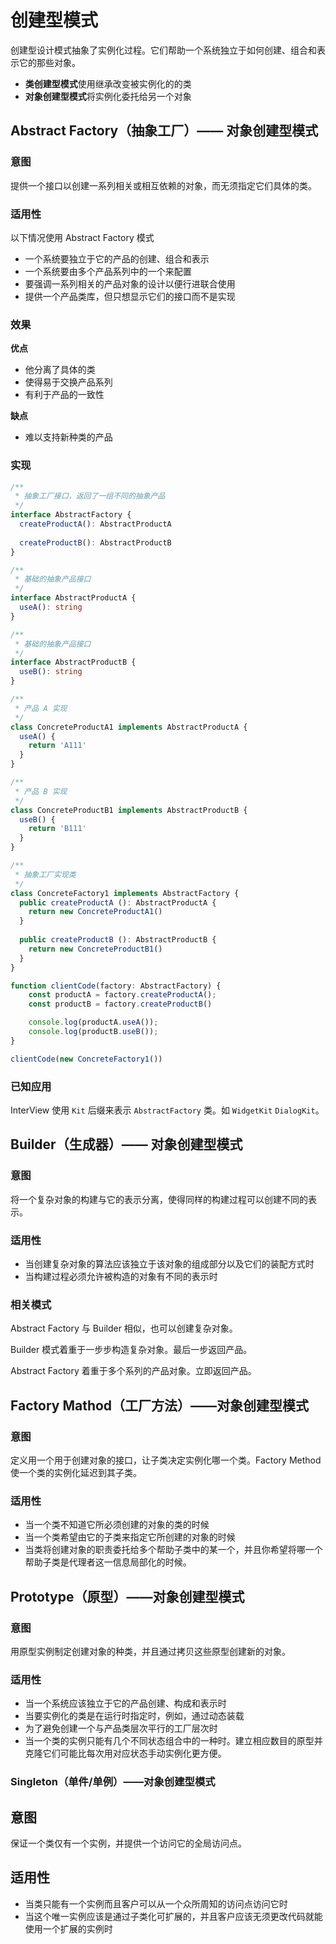 # 创建型模式

创建型设计模式抽象了实例化过程。它们帮助一个系统独立于如何创建、组合和表示它的那些对象。

- **类创建型模式**使用继承改变被实例化的的类
- **对象创建型模式**将实例化委托给另一个对象

## Abstract Factory（抽象工厂）—— 对象创建型模式

### 意图

提供一个接口以创建一系列相关或相互依赖的对象，而无须指定它们具体的类。



### 适用性

以下情况使用 Abstract Factory 模式

- 一个系统要独立于它的产品的创建、组合和表示
- 一个系统要由多个产品系列中的一个来配置
- 要强调一系列相关的产品对象的设计以便行进联合使用
- 提供一个产品类库，但只想显示它们的接口而不是实现



### 效果

**优点**

- 他分离了具体的类
- 使得易于交换产品系列
- 有利于产品的一致性

**缺点**

- 难以支持新种类的产品



### 实现

```ts
/**
 * 抽象工厂接口，返回了一组不同的抽象产品
 */
interface AbstractFactory {
  createProductA(): AbstractProductA
  
  createProductB(): AbstractProductB
}

/**
 * 基础的抽象产品接口
 */
interface AbstractProductA {
  useA(): string
}

/**
 * 基础的抽象产品接口
 */
interface AbstractProductB {
  useB(): string
}

/**
 * 产品 A 实现
 */
class ConcreteProductA1 implements AbstractProductA {
  useA() {
    return 'A111'
  }
}

/**
 * 产品 B 实现
 */
class ConcreteProductB1 implements AbstractProductB {
  useB() {
    return 'B111'
  }
}

/**
 * 抽象工厂实现类
 */
class ConcreteFactory1 implements AbstractFactory {
  public createProductA (): AbstractProductA {
    return new ConcreteProductA1()
  }
  
  public createProductB (): AbstractProductB {
    return new ConcreteProductB1()
  }
}

function clientCode(factory: AbstractFactory) {
    const productA = factory.createProductA();
    const productB = factory.createProductB()

    console.log(productA.useA());
    console.log(productB.useB());
}

clientCode(new ConcreteFactory1())
```

### 已知应用

InterView 使用 `Kit` 后缀来表示 `AbstractFactory` 类。如 `WidgetKit` `DialogKit`。





## Builder（生成器）—— 对象创建型模式

### 意图

将一个复杂对象的构建与它的表示分离，使得同样的构建过程可以创建不同的表示。

### 适用性

- 当创建复杂对象的算法应该独立于该对象的组成部分以及它们的装配方式时
- 当构建过程必须允许被构造的对象有不同的表示时



### 相关模式

Abstract Factory 与 Builder 相似，也可以创建复杂对象。

Builder 模式着重于一步步构造复杂对象。最后一步返回产品。

Abstract Factory 着重于多个系列的产品对象。立即返回产品。

## Factory Mathod（工厂方法）——对象创建型模式

### 意图

定义用一个用于创建对象的接口，让子类决定实例化哪一个类。Factory Method 使一个类的实例化延迟到其子类。



### 适用性

- 当一个类不知道它所必须创建的对象的类的时候
- 当一个类希望由它的子类来指定它所创建的对象的时候
- 当类将创建对象的职责委托给多个帮助子类中的某一个，并且你希望将哪一个帮助子类是代理者这一信息局部化的时候。



## Prototype（原型）——对象创建型模式

### 意图

用原型实例制定创建对象的种类，并且通过拷贝这些原型创建新的对象。



### 适用性

- 当一个系统应该独立于它的产品创建、构成和表示时
- 当要实例化的类是在运行时指定时，例如，通过动态装载
- 为了避免创建一个与产品类层次平行的工厂层次时
- 当一个类的实例只能有几个不同状态组合中的一种时。建立相应数目的原型并克隆它们可能比每次用对应状态手动实例化更方便。



### Singleton（单件/单例）——对象创建型模式

## 意图

保证一个类仅有一个实例，并提供一个访问它的全局访问点。



## 适用性

- 当类只能有一个实例而且客户可以从一个众所周知的访问点访问它时
- 当这个唯一实例应该是通过子类化可扩展的，并且客户应该无须更改代码就能使用一个扩展的实例时

